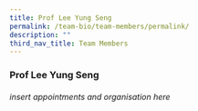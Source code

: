 ```yaml
---
title: Prof Lee Yung Seng
permalink: /team-bio/team-members/permalink/
description: ""
third_nav_title: Team Members
---
```

### Prof Lee Yung Seng


###### insert appointments and organisation here